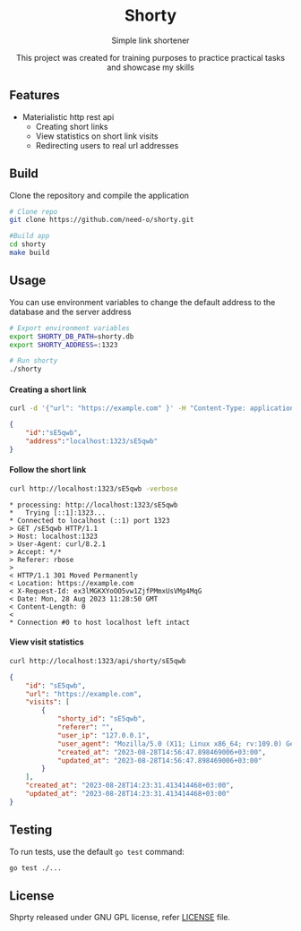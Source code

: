 <p align="center">
<h1 align="center">Shorty</h1>
<p align="center">Simple link shortener </p>
<p align="center">This project was created for training purposes to practice practical tasks and showcase my skills</p>

## Features

  * Materialistic http rest api
    * Creating short links
    * View statistics on short link visits
    * Redirecting users to real url addresses

## Build
Clone the repository and compile the application

```bash
# Clone repo
git clone https://github.com/need-o/shorty.git

#Build app
cd shorty
make build
```

## Usage
You can use environment variables to change the default address to the database and the server address
```bash
# Export environment variables
export SHORTY_DB_PATH=shorty.db
export SHORTY_ADDRESS=:1323

# Run shorty
./shorty
```

#### Creating a short link

```bash
curl -d '{"url": "https://example.com" }' -H "Content-Type: application/json" -X POST http://localhost:1323/api/shorty
```

```json
{
    "id":"sE5qwb",
    "address":"localhost:1323/sE5qwb"
}
```

#### Follow the short link

```bash
curl http://localhost:1323/sE5qwb -verbose 
```

```
* processing: http://localhost:1323/sE5qwb
*   Trying [::1]:1323...
* Connected to localhost (::1) port 1323
> GET /sE5qwb HTTP/1.1
> Host: localhost:1323
> User-Agent: curl/8.2.1
> Accept: */*
> Referer: rbose
> 
< HTTP/1.1 301 Moved Permanently
< Location: https://example.com
< X-Request-Id: ex3lMGKXYoOO5vw1ZjfPMmxUsVMg4MqG
< Date: Mon, 28 Aug 2023 11:28:50 GMT
< Content-Length: 0
< 
* Connection #0 to host localhost left intact
```
#### View visit statistics

```bash
curl http://localhost:1323/api/shorty/sE5qwb
```

```json
{
    "id": "sE5qwb",
    "url": "https://example.com",
    "visits": [
        {
            "shorty_id": "sE5qwb",
            "referer": "",
            "user_ip": "127.0.0.1",
            "user_agent": "Mozilla/5.0 (X11; Linux x86_64; rv:109.0) Gecko/20100101 Firefox/116.0",
            "created_at": "2023-08-28T14:56:47.898469006+03:00",
            "updated_at": "2023-08-28T14:56:47.898469006+03:00"
        }
    ],
    "created_at": "2023-08-28T14:23:31.413414468+03:00",
    "updated_at": "2023-08-28T14:23:31.413414468+03:00"
}
```

## Testing

To run tests, use the default `go test` command:
```sh
go test ./...
```

## License

Shprty released under GNU GPL license, refer [LICENSE](LICENSE) file.
